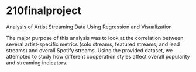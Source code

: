 # 210finalproject
Analysis of Artist Streaming Data Using Regression and Visualization


The major purpose of this analysis was to look at the correlation between several artist-specific metrics (solo streams, featured streams, and lead streams) and overall Spotify streams. Using the provided dataset, we attempted to study how different cooperation styles affect overall popularity and streaming indicators.
